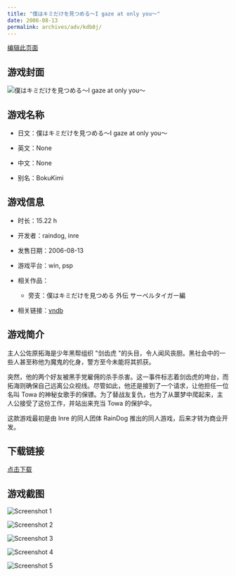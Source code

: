 ```yaml
---
title: "僕はキミだけを見つめる～I gaze at only you～"
date: 2006-08-13
permalink: archives/adv/kdb0j/
---
```

[编辑此页面](https://github.com/ACG-3/ADV3-source/blob/main/source/_posts/%E5%83%95%E3%81%AF%E3%82%AD%E3%83%9F%E3%81%A0%E3%81%91%E3%82%92%E8%A6%8B%E3%81%A4%E3%82%81%E3%82%8B%EF%BD%9EI%20gaze%20at%20only%20you%EF%BD%9E.md)

## 游戏封面

![僕はキミだけを見つめる～I gaze at only you～](https://pan.timero.xyz/d/onedrive/img_lib_001/%E5%83%95%E3%81%AF%E3%82%AD%E3%83%9F%E3%81%A0%E3%81%91%E3%82%92%E8%A6%8B%E3%81%A4%E3%82%81%E3%82%8B%EF%BD%9EI%20gaze%20at%20only%20you%EF%BD%9E_cover.avif)


## 游戏名称

- 日文：僕はキミだけを見つめる～I gaze at only you～
- 英文：None
- 中文：None

- 别名：BokuKimi


## 游戏信息

- 时长：15.22 h
- 开发者：raindog, inre
- 发售日期：2006-08-13
- 游戏平台：win, psp
- 相关作品：
   - 旁支：僕はキミだけを見つめる 外伝 サーベルタイガー編

- 相关链接：[vndb](https://vndb.org/v9736)


## 游戏简介

主人公佐原拓海是少年黑帮组织 "剑齿虎 "的头目，令人闻风丧胆。黑社会中的一些人甚至称他为魔鬼的化身，警方至今未能将其抓获。

突然，他的两个好友被黑手党雇佣的杀手杀害。这一事件标志着剑齿虎的垮台，而拓海则确保自己远离公众视线。尽管如此，他还是接到了一个请求，让他担任一位名叫 Towa 的神秘女歌手的保镖。为了替战友复仇，也为了从噩梦中爬起来，主人公接受了这份工作，并站出来充当 Towa 的保护伞。



这款游戏最初是由 Inre 的同人团体 RainDog 推出的同人游戏，后来才转为商业开发。


## 下载链接

[点击下载](https://pan.timero.xyz/onedrive/adv_lib_001/%E5%83%95%E3%81%AF%E3%82%AD%E3%83%9F%E3%81%A0%E3%81%91%E3%82%92%E8%A6%8B%E3%81%A4%E3%82%81%E3%82%8B%EF%BD%9EI%20gaze%20at%20only%20you%EF%BD%9E)


## 游戏截图


![Screenshot 1](https://pan.timero.xyz/d/onedrive/img_lib_001/%E5%83%95%E3%81%AF%E3%82%AD%E3%83%9F%E3%81%A0%E3%81%91%E3%82%92%E8%A6%8B%E3%81%A4%E3%82%81%E3%82%8B%EF%BD%9EI%20gaze%20at%20only%20you%EF%BD%9E_Screenshot_1.avif)

![Screenshot 2](https://pan.timero.xyz/d/onedrive/img_lib_001/%E5%83%95%E3%81%AF%E3%82%AD%E3%83%9F%E3%81%A0%E3%81%91%E3%82%92%E8%A6%8B%E3%81%A4%E3%82%81%E3%82%8B%EF%BD%9EI%20gaze%20at%20only%20you%EF%BD%9E_Screenshot_2.avif)

![Screenshot 3](https://pan.timero.xyz/d/onedrive/img_lib_001/%E5%83%95%E3%81%AF%E3%82%AD%E3%83%9F%E3%81%A0%E3%81%91%E3%82%92%E8%A6%8B%E3%81%A4%E3%82%81%E3%82%8B%EF%BD%9EI%20gaze%20at%20only%20you%EF%BD%9E_Screenshot_3.avif)

![Screenshot 4](https://pan.timero.xyz/d/onedrive/img_lib_001/%E5%83%95%E3%81%AF%E3%82%AD%E3%83%9F%E3%81%A0%E3%81%91%E3%82%92%E8%A6%8B%E3%81%A4%E3%82%81%E3%82%8B%EF%BD%9EI%20gaze%20at%20only%20you%EF%BD%9E_Screenshot_4.avif)

![Screenshot 5](https://pan.timero.xyz/d/onedrive/img_lib_001/%E5%83%95%E3%81%AF%E3%82%AD%E3%83%9F%E3%81%A0%E3%81%91%E3%82%92%E8%A6%8B%E3%81%A4%E3%82%81%E3%82%8B%EF%BD%9EI%20gaze%20at%20only%20you%EF%BD%9E_Screenshot_5.avif)

